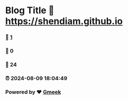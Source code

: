 # Blog Title :link: https://shendiam.github.io 
### :page_facing_up: [1](https://shendiam.github.io/tag.html) 
### :speech_balloon: 0 
### :hibiscus: 24 
### :alarm_clock: 2024-08-09 18:04:49 
### Powered by :heart: [Gmeek](https://github.com/Meekdai/Gmeek)
